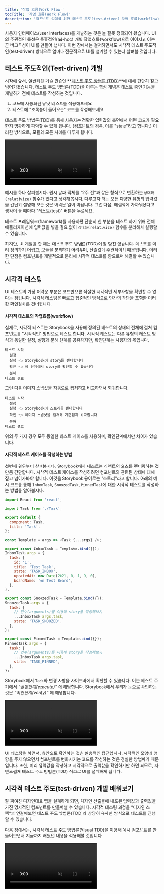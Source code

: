 ```yaml
---
title: '작업 흐름(Work Flow)'
tocTitle: '작엄 흐름(Work Flow)'
description: '컴포넌트 설계를 위한 테스트 주도(test-driven) 작업 흐름(workflow)'
---
```


사용자 인터페이스(user interfaces)를 개발하는 것은 늘 잘못 정의되어 왔습니다. UI의 주관적인 특성은 즉흥적인(ad-hoc) 개발 작업흐름(workflow)으로 이어지고 이는 곧 버그투성이 UI를 만들어 냅니다. 이번 장에서는 철저하면서도 시각적 테스트 주도적인(test-driven) 방식으로 얼마나 전문적으로 UI를 설계할 수 있는지 살펴볼 것입니다.

## 테스트 주도적인(Test-driven) 개발

시작에 앞서, 일반화된 기술 관습인 **[테스트 주도 방법론 (TDD)](https://en.wikipedia.org/wiki/Test-driven_development)**에 대해 간단히 짚고 넘어가겠습니다. 테스트 주도 방법론(TDD)을 이루는 핵심 개념은 테스트 중인 기능을 개발하기 전에 테스트를 작성하는 것입니다.

1. 코드에 자동화된 유닛 테스트를 적용해보세요
2. 테스트에 "초록불이 들어오는" 코드를 작성해보세요

테스트 주도 방법론(TDD)를 통해 사용자는 정확한 입력값의 측면에서 어떤 코드가 필요한지 명확하게 파악할 수 있게 됩니다. (컴포넌트의 경우, 이를 "state"라고 합니다.) 이러한 방식으로, 모듈의 모든 사례를 다루게 됩니다.

<video autoPlay muted playsInline loop>
  <source
    src="/visual-testing-handbook/test-driven-development.mp4"
    type="video/mp4">
</video>

예시를 하나 살펴봅시다. 원시 날짜 객체를 "2주 전"과 같은 형식으로 변환하는 `상대화(relativize)` 함수가 있다고 생각해봅시다. 다루고자 하는 모든 다양한 유형의 입력값을 간단히 설명해 보는 것은 어려운 일이 아닙니다. 그런 다음, 해결책에 가까워졌다고 생각이 들 때마다 "테스트(test)" 버튼을 누르세요.

테스트 프레임워크(framework)를 사용하면 단순히 한 부분을 테스트 하기 위해 전체 애플리케이션에 입력값을 넣을 필요 없이 `상대화(relativize)` 함수를 분리해서 실행할 수 있습니다.

하지만, UI 개발을 할 때는 테스트 주도 방법론(TDD)이 잘 맞진 않습니다. 테스트를 미리 정의하기 어렵고, 모듈을 분리하기 어려우며, 산출값이 주관적이기 때문입니다. 이러한 단점은 컴포넌트를 개별적으로 분리해 시각적 테스트를 함으로써 해결할 수 있습니다.

## 시각적 테스팅

UI 테스트의 가장 어려운 부분은 코드만으론 적절한 시각적인 세부사항을 확인할 수 없다는 점입니다. 시각적 테스팅은 빠르고 집중적인 방식으로 인간의 판단을 포함한 이러한 확인절차를 건너뜁니다.

#### 시각적 테스트의 작업흐름(workflow)

실제로, 시각적 테스트는 Storybook을 사용해 정의된 테스트의 상태의 전체에 걸쳐 컴포넌트를 "시각적인" 방법으로 테스트 합니다. 시각적 테스트는 다른 유형의 테스트 방식과 동일한 설정, 실행과 분해 단계를 공유하지만, 확인단계는 사용자의 몫입니다. 

```
테스트 시작
  설정
  실행 👈 Storybook이 story를 렌더합니다
  확인 👈 이 단계에서 story를 확인할 수 있습니다
  분해 
테스트 종료
```

그런 다음 이미지 스냅샷을 자동으로 캡처하고 비교하면서 회귀합니다.

```
테스트 시작
  설정
  실행 👈 Storybook이 스토리를 렌더합니다
  확인 👈 이미지 스냅샷을 캡쳐해 기준점과 비교합니다
  분해
테스트 종료
```

위의 두 가지 경우 모두 동일한 테스트 케이스를 사용하며, 확인단계에서만 차이가 있습니다.

#### 시각적 테스트 케이스를 작성하는 방법

첫번째 경우부터 살펴봅시다. Storybook에서 테스트는 리액트의 요소를 렌더링하는 것만큼 간단합니다. 시각적 테스트 케이스를 작성하려면 컴포넌트와 관련된 상태에 대해 짚고 넘어가봐야 합니다. 이것을 Storybook 용어로는 "스토리"라고 합니다. 아래의 예시 코드를 통해 `InboxTask`, `SnoozedTask`, `PinnedTask`에 대한 시각적 테스트를 작성하는 방법을 알아봅시다.


```js:title=src/components/Task.stories.js
import React from 'react';

import Task from './Task';

export default {
  component: Task,
  title: 'Task',
};

const Template = args => <Task {...args} />;

export const InboxTask = Template.bind({});
InboxTask.args = {
  task: {
    id: '1',
    title: 'Test Task',
    state: 'TASK_INBOX',
    updatedAt: new Date(2021, 0, 1, 9, 0),
    boardName: 'on Test Board',
  },
};

export const SnoozedTask = Template.bind({});
SnoozedTask.args = {
  task: {
    // 인수(arguments)를 이용해 story를 작성해보기
    ...InboxTask.args.task,
    state: 'TASK_SNOOZED',
  },
};

export const PinnedTask = Template.bind({});
PinnedTask.args = {
  task: {
    // 인수(arguments)를 이용해 story를 작성해보기
    ...InboxTask.args.task,
    state: 'TASK_PINNED',
  },
};
```

Storybook에서 `Task`와 변경 사항을 사이드바에서 확인할 수 있습니다. 이는 테스트 주기에서 _“실행단계(execute)”_ 에 해당합니다. Storybook에서 우리가 눈으로 확인하는 것은 _“확인단계(verify)”_ 에 해당합니다.

<video autoPlay muted playsInline loop>
  <source
    src="/visual-testing-handbook/task-stories-snoozed-optimized.mp4"
    type="video/mp4"/>
</video>

UI 테스팅을 하면서, 육안으로 확인하는 것은 실용적인 접근입니다. 시각적인 모양에 영향을 주지 않으면서 컴포넌트를 변화시키는 코드를 작성하는 것은 견실한 방법이기 때문입니다. 또한, 미리 입력값을 작성하고 시각적으로 출력값을 확인하기만 하면 되므로, 자연스럽게 테스트 주도 방법론(TDD) 식으로 UI를 설계하게 됩니다.

## 시각적 테스트 주도(test-driven) 개발 배워보기

잘 짜여진 디자인대로 앱을 설계하게 되면, 디자인 산출물에 내포된 입력값과 출력값을 가진 명시적인 컴포넌트를 만들어낼 수 있습니다. 시각적 테스팅 과정을 “디자인 스펙”과 연결해보면 테스트 주도 방법론(TDD)과 상당히 유사한 방식으로 테스트를 진행할 수 있습니다.

다음 장에서는, 시각적 테스트 주도 방법론(Visual TDD)을 이용해 예시 컴포넌트를 만들어보면서 지금까지 배웠던 내용을 적용해볼 것입니다.

<video autoPlay muted playsInline loop>
  <source
    src="/visual-testing-handbook/visual-test-driven-development.mp4"
    type="video/mp4">
</video>

